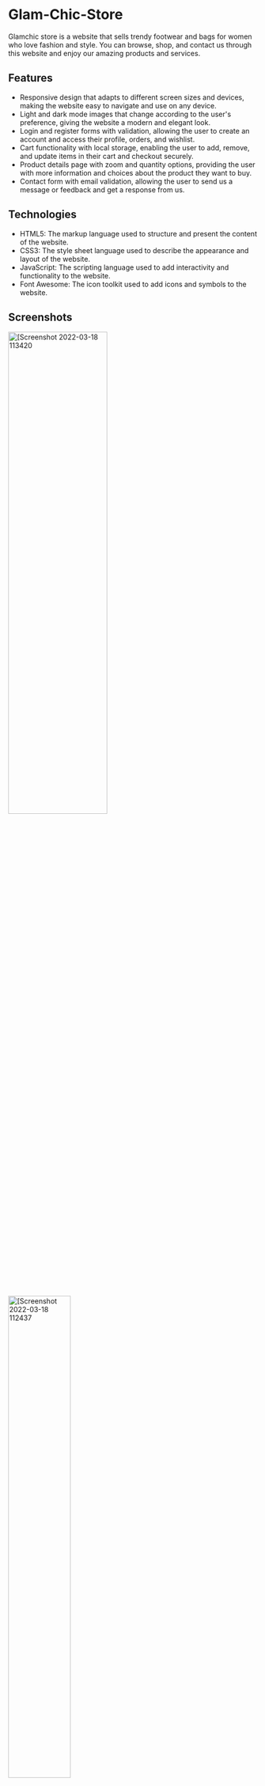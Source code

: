 # Glam-Chic-Store

Glamchic store is a website that sells trendy footwear and bags for women who love fashion and style. You can browse, shop, and contact us through this website and enjoy our amazing products and services.

## Features

- Responsive design that adapts to different screen sizes and devices, making the website easy to navigate and use on any device.
- Light and dark mode images that change according to the user's preference, giving the website a modern and elegant look.
- Login and register forms with validation, allowing the user to create an account and access their profile, orders, and wishlist.
- Cart functionality with local storage, enabling the user to add, remove, and update items in their cart and checkout securely.
- Product details page with zoom and quantity options, providing the user with more information and choices about the product they want to buy.
- Contact form with email validation, allowing the user to send us a message or feedback and get a response from us.

## Technologies

- HTML5: The markup language used to structure and present the content of the website.
- CSS3: The style sheet language used to describe the appearance and layout of the website.
- JavaScript: The scripting language used to add interactivity and functionality to the website.
- Font Awesome: The icon toolkit used to add icons and symbols to the website.

## Screenshots

<img src="https://github.com/somaga1/Glam-Chic-Store/assets/89393974/7ccedf30-ac53-4494-bee4-c6d769a039eb" alt="[Screenshot 2022-03-18 113420" width="200" height="50%"/><br>
<img src="https://github.com/somaga1/Glam-Chic-Store/assets/89393974/86c10aa9-387b-4041-a9de-7bd38e062eab" alt="[Screenshot 2022-03-18 112437" width="50%" height="50%"/><br>
<img src="https://github.com/somaga1/Glam-Chic-Store/assets/89393974/daa1b168-b894-4930-bd79-0a9df47f1582" alt="[Screenshot 2022-03-18 112842" width="100%" height="100%"/><br>
<img src="https://github.com/somaga1/Glam-Chic-Store/assets/89393974/a481d3a1-9a4c-4063-9ee9-b423dc152273" alt="[Screenshot 2022-03-18 112921" width="200" height="50%"/>
<img src="https://github.com/somaga1/Glam-Chic-Store/assets/89393974/b495c668-ed9f-4555-adf8-d6633d38b509" alt="[Screenshot 2022-03-18 113025" width="200" height="50%"/>
<img src="https://github.com/somaga1/Glam-Chic-Store/assets/89393974/4ed31061-1070-4ef2-ac05-7c6df8e30b43" alt="[Screenshot 2022-03-18 113153" width="200" height="50%"/>
<img src="https://github.com/somaga1/Glam-Chic-Store/assets/89393974/2fd730e3-cf40-40b8-945c-c2ec0e201bdb" alt="[Screenshot 2022-03-18 114446" width="200" height="50%"/>
<img src="https://github.com/somaga1/Glam-Chic-Store/assets/89393974/d1adadec-4608-42c1-9e52-bb7efdf82da7" alt="[Screenshot 2022-03-18 113505" width="200" height="50%"/>
<img src="https://github.com/somaga1/Glam-Chic-Store/assets/89393974/e8cb9dd5-edc5-4df6-8729-c2fe3f9be58c" alt="[Screenshot 2022-03-18 113332" width="200" height="50%"/>


## Installation

To run this website locally, you need to have a web server installed on your machine. You can use any web server of your choice, such as Apache, Nginx, or Node.js.

Clone this repository to your web server's root directory:

```bash
git clone https://github.com/somaga1/Glamchic.git
```

Alternatively, you can download the zip file from GitHub and extract it to your web server's root directory.

Open your browser and navigate to `http://localhost/Glamchic/` to view the website.

## License

This project is licensed under the MIT License - see the [LICENSE](LICENSE) file for details.
